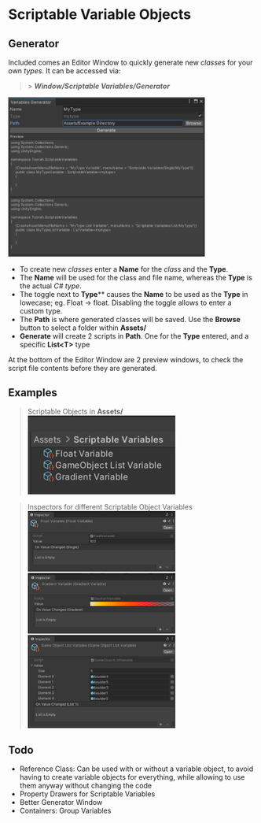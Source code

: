 # Scriptable Variable Objects
 
## Generator
Included comes an Editor Window to quickly generate new *classes* for your own *types*.
It can be accessed via:
> \> ***Window/Scriptable Variables/Generator***
<img src="Documentation~/Screenshots/generator.png" width="400">
 
- To create new *classes* enter a **Name** for the *class* and the **Type**.
- The **Name** will be used for the class and file name, whereas the **Type** is the actual *C# type*.
- The toggle next to **Type**** causes the **Name** to be used as the **Type** in lowecase; eg. Float -> float. Disabling the toggle allows to enter a custom type.
- The **Path** is where generated classes will be saved. Use the **Browse** button to select a folder within **Assets/**
- **Generate** will create 2 scripts in **Path**. One for the **Type** entered, and a specific **List\<T>** type

At the bottom of the Editor Window are 2 preview windows, to check the script file contents before they are generated.

## Examples
> Scriptable Objects in **Assets/**</br>
<img src="Documentation~/Screenshots/objects.png" width="300"><br>

> Inspectors for different Scriptable Object Variables</br>
<img src="Documentation~/Screenshots/float-var.png" width="300"><br>
<img src="Documentation~/Screenshots/gradient-var.png" width="300"><br>
<img src="Documentation~/Screenshots/go-list-var.png" width="300"><br>


## Todo
- Reference Class: Can be used with or without a variable object, to avoid having to create variable objects for everything, while allowing to use them anyway without changing the code
- Property Drawers for Scriptable Variables
- Better Generator Window
- Containers: Group Variables
